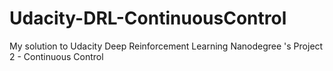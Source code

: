 # Udacity-DRL-ContinuousControl
My solution to Udacity Deep Reinforcement Learning Nanodegree 's Project 2 - Continuous Control 
